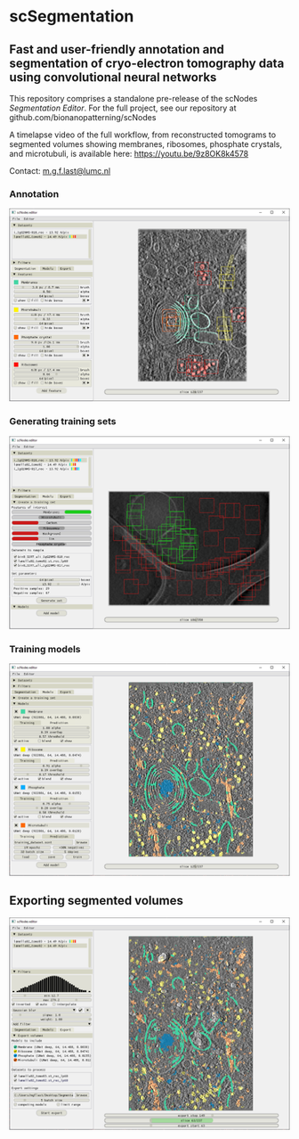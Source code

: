 # scSegmentation #
## Fast and user-friendly annotation and segmentation of cryo-electron tomography data using convolutional neural networks ##

This repository comprises a standalone pre-release of the scNodes _Segmentation Editor_. For the full project, see our repository at github.com/bionanopatterning/scNodes

A timelapse video of the full workflow, from reconstructed tomograms to segmented volumes showing membranes, ribosomes, phosphate crystals, and microtubuli, is available here: https://youtu.be/9z8OK8k4578

Contact: m.g.f.last@lumc.nl

### Annotation ###
![](scNodes/res/scR_segmentation.PNG)


### Generating training sets ###
![](scNodes/res/scR_trainset.PNG)


### Training models ###
![](scNodes/res/scR_models_2.PNG)

## Exporting segmented volumes ###
![](scNodes/res/scR_export.PNG)
